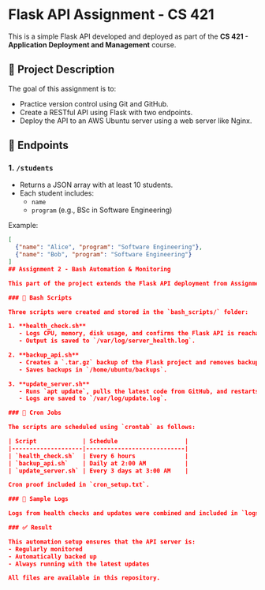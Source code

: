 # Flask API Assignment - CS 421

This is a simple Flask API developed and deployed as part of the **CS 421 - Application Deployment and Management** course.

## 🔧 Project Description

The goal of this assignment is to:
- Practice version control using Git and GitHub.
- Create a RESTful API using Flask with two endpoints.
- Deploy the API to an AWS Ubuntu server using a web server like Nginx.

## 📌 Endpoints

### 1. `/students`
- Returns a JSON array with at least 10 students.
- Each student includes:
  - `name`
  - `program` (e.g., BSc in Software Engineering)

Example:
```json
[
  {"name": "Alice", "program": "Software Engineering"},
  {"name": "Bob", "program": "Software Engineering"}
]
## Assignment 2 - Bash Automation & Monitoring

This part of the project extends the Flask API deployment from Assignment 1 by adding system automation and monitoring using Bash scripting and Linux cron jobs.

### 📁 Bash Scripts

Three scripts were created and stored in the `bash_scripts/` folder:

1. **health_check.sh**  
   - Logs CPU, memory, disk usage, and confirms the Flask API is reachable.
   - Output is saved to `/var/log/server_health.log`.

2. **backup_api.sh**  
   - Creates a `.tar.gz` backup of the Flask project and removes backups older than 7 days.
   - Saves backups in `/home/ubuntu/backups`.

3. **update_server.sh**  
   - Runs `apt update`, pulls the latest code from GitHub, and restarts the Flask API service.
   - Logs are saved to `/var/log/update.log`.

### 🔁 Cron Jobs

The scripts are scheduled using `crontab` as follows:

| Script             | Schedule                   |
|--------------------|----------------------------|
| `health_check.sh`  | Every 6 hours              |
| `backup_api.sh`    | Daily at 2:00 AM           |
| `update_server.sh` | Every 3 days at 3:00 AM    |

Cron proof included in `cron_setup.txt`.

### 📄 Sample Logs

Logs from health checks and updates were combined and included in `logs_sample.txt`.

### ✅ Result

This automation setup ensures that the API server is:
- Regularly monitored
- Automatically backed up
- Always running with the latest updates

All files are available in this repository.
